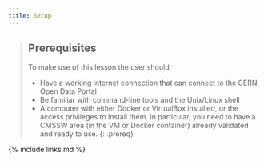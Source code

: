 ```yaml
---
title: Setup
---
```

> ## Prerequisites
> To make use of this lesson the user should
> * Have a working internet connection that can connect to the CERN Open Data Portal
> * Be familiar with command-line tools and the Unix/Linux shell
> * A computer with either Docker or VirtualBox installed, or the access privileges to install them. In particular, you need to have a CMSSW area (in the VM or Docker container) already validated and ready to use.
{: .prereq}

{% include links.md %}
